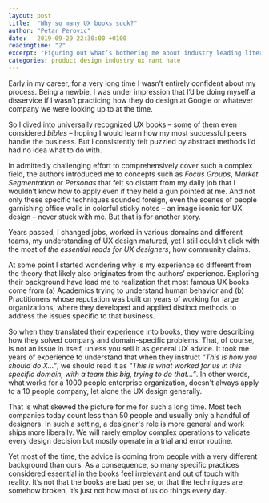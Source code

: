 ```yaml
---
layout: post
title:  "Why so many UX books suck?"
author: "Petar Perovic"
date:   2019-09-29 22:30:00 +0100
readingtime: "2"
excerpt: "Figuring out what’s bothering me about industry leading literature"
categories: product design industry ux rant hate
---
```


Early in my career, for a very long time I wasn’t entirely confident about my process. Being a newbie, I was under impression that I’d be doing myself a disservice if I wasn’t practicing how they do design at Google or whatever company we were looking up to at the time.

So I dived into universally recognized UX books – some of them even considered _bibles_ – hoping I would learn how my most successful peers handle the business. But I consistently felt puzzled by abstract methods I’d had no idea what to do with.

In admittedly challenging effort to comprehensively cover such a complex field, the authors introduced me to concepts such as _Focus Groups_, _Market Segmentation_ or _Personas_ that felt so distant from my daily job that I wouldn’t know how to apply even if they held a gun pointed at me. And not only these specific techniques sounded foreign, even the scenes of people garnishing office walls in colorful sticky notes – an image iconic for UX design – never stuck with me. But that is for another story.

Years passed, I changed jobs, worked in various domains and different teams, my understanding of UX design matured, yet I still couldn’t click with the most of _the essential reads for UX designers_, how community claims.

At some point I started wondering why is my experience so different from the theory that likely also originates from the authors’ experience. Exploring their background have lead me to realization that most famous UX books come from (a) Academics trying to understand human behavior and (b) Practitioners whose reputation was built on years of working for large organizations, where they developed and applied distinct methods to address the issues specific to that business.

So when they translated their experience into books, they were describing how they solved company and domain-specific problems. That, of course, is not an issue in itself, unless you sell it as general UX advice. It took me years of experience to understand that when they instruct _“This is how you should do X…”_, we should read it as _“This is what worked for us in this specific domain, with a team this big, trying to do that…”_. In other words, what works for a 1000 people enterprise organization, doesn't always apply to a 10 people company, let alone the UX design generally.

That is what skewed the picture for me for such a long time. Most tech companies today count less than 50 people and usually only a handful of designers. In such a setting, a designer's role is more general and work ships more liberally. We will rarely employ complex operations to validate every design decision but mostly operate in a trial and error routine.

Yet most of the time, the advice is coming from people with a very different background than ours. As a consequence, so many specific practices considered essential in the books feel irrelevant and out of touch with reality. It’s not that the books are bad per se, or that the techniques are somehow broken, it’s just not how most of us do things every day.